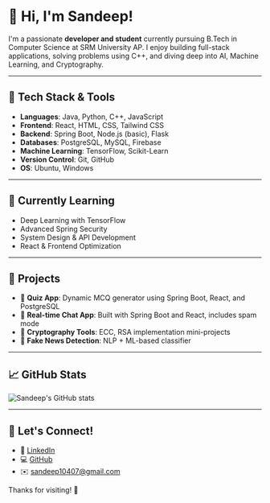 # 👋 Hi, I'm Sandeep!

I'm a passionate **developer and student** currently pursuing B.Tech in Computer Science at SRM University AP. I enjoy building full-stack applications, solving problems using C++, and diving deep into AI, Machine Learning, and Cryptography.

---

## 🚀 Tech Stack & Tools
- **Languages**: Java, Python, C++, JavaScript
- **Frontend**: React, HTML, CSS, Tailwind CSS
- **Backend**: Spring Boot, Node.js (basic), Flask
- **Databases**: PostgreSQL, MySQL, Firebase
- **Machine Learning**: TensorFlow, Scikit-Learn
- **Version Control**: Git, GitHub
- **OS**: Ubuntu, Windows

---

## 🧠 Currently Learning
- Deep Learning with TensorFlow
- Advanced Spring Security
- System Design & API Development
- React & Frontend Optimization

---

## 📌 Projects
- 🧠 **Quiz App**: Dynamic MCQ generator using Spring Boot, React, and PostgreSQL
- 💬 **Real-time Chat App**: Built with Spring Boot and React, includes spam mode
- 🔐 **Cryptography Tools**: ECC, RSA implementation mini-projects
- 📰 **Fake News Detection**: NLP + ML-based classifier

---

## 📈 GitHub Stats
![Sandeep's GitHub stats](https://github-readme-stats.vercel.app/api?username=sandeep10704&show_icons=true&theme=tokyonight)

---

## 🌱 Let's Connect!
- 💼 [LinkedIn](https://www.linkedin.com/in/sandeep10407/)
- 💻 [GitHub](https://github.com/sandeep10407)
- ✉️ sandeep10407@gmail.com

Thanks for visiting! 🙏
